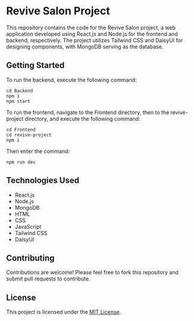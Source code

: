 # Revive Salon Project

This repository contains the code for the Revive Salon project, a web application developed using React.js and Node.js for the frontend and backend, respectively. The project utilizes Tailwind CSS and DaisyUI for designing components, with MongoDB serving as the database.

## Getting Started

To run the backend, execute the following command:
```
cd Backend
npm i
npm start
```

To run the frontend, navigate to the Frontend directory, then to the revive-project directory, and execute the following command:
```
cd Frontend
cd revive-project
npm i
```
Then enter the command: 
```
npm run dev
```
## Technologies Used

- React.js
- Node.js
- MongoDB
- HTML
- CSS
- JavaScript
- Tailwind CSS
- DaisyUI

## Contributing

Contributions are welcome! Please feel free to fork this repository and submit pull requests to contribute.

## License

This project is licensed under the [MIT License](LICENSE).

